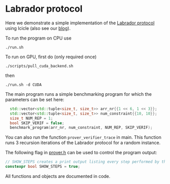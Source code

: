 # Labrador protocol

Here we demonstrate a simple implementation of the [Labrador protocol](https://link.springer.com/chapter/10.1007/978-3-031-38554-4_17) using Icicle (also see our [blog](https://hackmd.io/@Ingonyama/fast-labrador-prover)).

To run the program on CPU use

```
./run.sh
```

To run on GPU, first do (only required once)

```
./scripts/pull_cuda_backend.sh
```

then

```
./run.sh -d CUDA
```

The main program runs a simple benchmarking program for which the parameters can be set here:

```cpp
  std::vector<std::tuple<size_t, size_t>> arr_nr{{1 << 6, 1 << 3}};
  std::vector<std::tuple<size_t, size_t>> num_constraint{{10, 10}};
  size_t NUM_REP = 1;
  bool SKIP_VERIF = false;
  benchmark_program(arr_nr, num_constraint, NUM_REP, SKIP_VERIF);
```

You can also run the function `prover_verifier_trace` in main. This function runs 3 recursion iterations of the Labrador protocol for a random instance.

The following flag in [prover.h](./prover.h) can be used to control the program output:

```cpp
// SHOW_STEPS creates a print output listing every step performed by the Prover and the time taken
constexpr bool SHOW_STEPS = true;
```

All functions and objects are documented in code.

